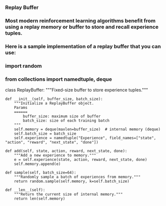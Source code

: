 ### Replay Buffer
### Most modern reinforcement learning algorithms benefit from using a replay memory or buffer to store and recall experience tuples.
### Here is a sample implementation of a replay buffer that you can use:
### import random
### from collections import namedtuple, deque

class ReplayBuffer:
    """Fixed-size buffer to store experience tuples."""

    def __init__(self, buffer_size, batch_size):
        """Initialize a ReplayBuffer object.
        Params
        ======
            buffer_size: maximum size of buffer
            batch_size: size of each training batch
        """
        self.memory = deque(maxlen=buffer_size)  # internal memory (deque)
        self.batch_size = batch_size
        self.experience = namedtuple("Experience", field_names=["state", "action", "reward", "next_state", "done"])

    def add(self, state, action, reward, next_state, done):
        """Add a new experience to memory."""
        e = self.experience(state, action, reward, next_state, done)
        self.memory.append(e)

    def sample(self, batch_size=64):
        """Randomly sample a batch of experiences from memory."""
        return random.sample(self.memory, k=self.batch_size)

    def __len__(self):
        """Return the current size of internal memory."""
        return len(self.memory)
